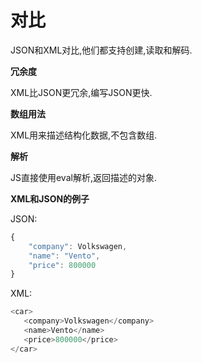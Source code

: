 # 对比

JSON和XML对比,他们都支持创建,读取和解码.

**冗余度**

XML比JSON更冗余,编写JSON更快.

**数组用法**

XML用来描述结构化数据,不包含数组.

**解析**

JS直接使用eval解析,返回描述的对象.

**XML和JSON的例子**

JSON:

```js
{
    "company": Volkswagen,
    "name": "Vento",
    "price": 800000
}
```

XML:

```js
<car>
   <company>Volkswagen</company>
   <name>Vento</name>
   <price>800000</price>
</car>
```



